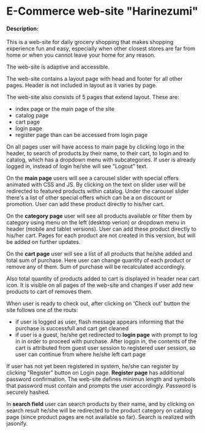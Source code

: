 # E-Commerce web-site "Harinezumi"

#### Description:
This is a web-site for daily grocery shopping that makes shopping experience fun and easy, especially when other closest stores are far from home or when you cannot leave your home for any reason.

The web-site is adaptive and accessible.

The web-site contains a layout page with head and footer for all other pages. Header is not included in layout as it varies by page.

The web-site also consists of 5 pages that extend layout. These are:
  - index page or the main page of the site
  - catalog page
  - cart page
  - login page
  - register page than can be accessed from login page

On all pages user will have access to main page by clicking logo in the header, to search of products by their name, to their cart, to login and to catalog, which has a dropdown menu with subcategories. If user is already logged in, instead of login he/she will see "Logout" text.

On the **main page** users will see a carousel slider with special offers animated with CSS and JS. By clicking on the text on slider user will be redirected to featured products within catalog.
Under the carousel slider there's a list of other special offers which can be a on discount or promotion. User can add these product directly to his/her cart.

On the **category page** user will see all products available or filter them by category using menu on the left (desktop verion) or dropdown menu in header (mobile and tablet versions). User can add these product directly to his/her cart.
Pages for each product are not created in this version, but will be added on further updates.

On the **cart page** user will see a list of all products that he/she added and total sum of purchase. Here user can change quantity of each product or remove any of them. Sum of purchase will be recalculated accordingly. 

Also total quantity of products added to cart is displayed in header near cart icon. It is visible on all pages of the web-site and changes if user add new products to cart of removes them.

When user is ready to check out, after clicking on 'Check out' button the site follows one of the routs: 
  - if user is logged as user, flash message appears informing that the purchase is successfull and cart get cleaned
  - if user is a guest, he/she get redirected to **login page** with prompt to log in in order to proceed with purchase. After loggin in, the contents of the cart is attributed from guest user session to registered user session, so user can continue from where he/she left cart page

If user has not yet been registered in system, he/she can register by clicking "Register" button on Login page. **Register page** has additional password confirmation. The web-site defines minimun length and symbols that password must contain and prompts the user accordingly. Password is securely hashed.

In **search field** user can search products by their name, and by clicking on search result he/she will be redirected to the product category on catalog page (since product pages are not available so far). Search is realized with jasonify.
